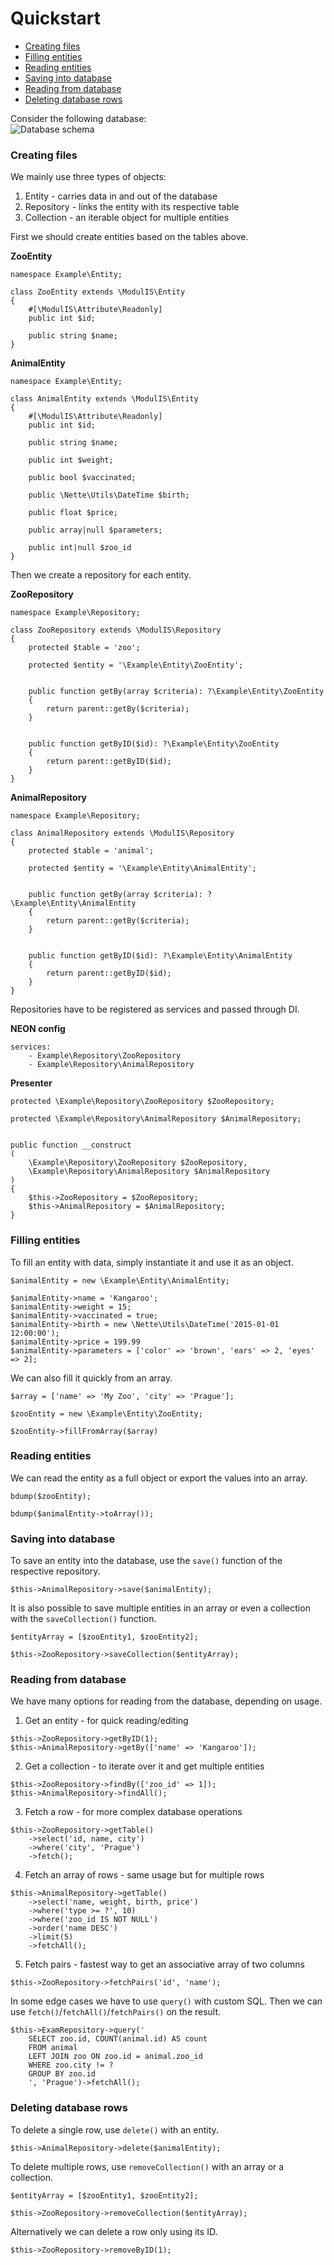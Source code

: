 # Quickstart

+ [Creating files](#creating-files)
+ [Filling entities](#filling-entities)
+ [Reading entities](#reading-entities)
+ [Saving into database](#saving-into-database)
+ [Reading from database](#reading-from-database)
+ [Deleting database rows](#deleting-database-rows)

Consider the following database:  
![Database schema](https://i.imgur.com/Zba0x7S.png)

### Creating files
We mainly use three types of objects:
1. Entity - carries data in and out of the database
2. Repository - links the entity with its respective table
3. Collection - an iterable object for multiple entities

First we should create entities based on the tables above.

__ZooEntity__
```
namespace Example\Entity;

class ZooEntity extends \ModulIS\Entity
{
	#[\ModulIS\Attribute\Readonly]
	public int $id;

	public string $name;
}
```

__AnimalEntity__
```
namespace Example\Entity;

class AnimalEntity extends \ModulIS\Entity
{
	#[\ModulIS\Attribute\Readonly]
	public int $id;

	public string $name;

	public int $weight;

	public bool $vaccinated;

	public \Nette\Utils\DateTime $birth;

	public float $price;

	public array|null $parameters;
	
	public int|null $zoo_id
}
```

Then we create a repository for each entity.

__ZooRepository__
```
namespace Example\Repository;

class ZooRepository extends \ModulIS\Repository
{
	protected $table = 'zoo';

	protected $entity = '\Example\Entity\ZooEntity';


	public function getBy(array $criteria): ?\Example\Entity\ZooEntity
	{
		return parent::getBy($criteria);
	}


	public function getByID($id): ?\Example\Entity\ZooEntity
	{
		return parent::getByID($id);
	}
}
```

__AnimalRepository__
```
namespace Example\Repository;

class AnimalRepository extends \ModulIS\Repository
{
	protected $table = 'animal';

	protected $entity = '\Example\Entity\AnimalEntity';


	public function getBy(array $criteria): ?\Example\Entity\AnimalEntity
	{
		return parent::getBy($criteria);
	}


	public function getByID($id): ?\Example\Entity\AnimalEntity
	{
		return parent::getByID($id);
	}
}
```

Repositories have to be registered as services and passed through DI.

__NEON config__
```
services:
	- Example\Repository\ZooRepository
	- Example\Repository\AnimalRepository
```

__Presenter__
```
protected \Example\Repository\ZooRepository $ZooRepository;

protected \Example\Repository\AnimalRepository $AnimalRepository;


public function __construct
(
	\Example\Repository\ZooRepository $ZooRepository,
	\Example\Repository\AnimalRepository $AnimalRepository
)
{
	$this->ZooRepository = $ZooRepository;
	$this->AnimalRepository = $AnimalRepository;
}
```

### Filling entities
To fill an entity with data, simply instantiate it and use it as an object.
```
$animalEntity = new \Example\Entity\AnimalEntity;

$animalEntity->name = 'Kangaroo';
$animalEntity->weight = 15;
$animalEntity->vaccinated = true;
$animalEntity->birth = new \Nette\Utils\DateTime('2015-01-01 12:00:00');
$animalEntity->price = 199.99
$animalEntity->parameters = ['color' => 'brown', 'ears' => 2, 'eyes' => 2];
```

We can also fill it quickly from an array.
```
$array = ['name' => 'My Zoo', 'city' => 'Prague'];

$zooEntity = new \Example\Entity\ZooEntity;

$zooEntity->fillFromArray($array)
```

### Reading entities
We can read the entity as a full object or export the values into an array.
```
bdump($zooEntity);

bdump($animalEntity->toArray());
```

### Saving into database
To save an entity into the database, use the `save()` function of the respective repository.
```
$this->AnimalRepository->save($animalEntity);
```

It is also possible to save multiple entities in an array or even a collection with the `saveCollection()` function.
```
$entityArray = [$zooEntity1, $zooEntity2];

$this->ZooRepository->saveCollection($entityArray);
```

### Reading from database
We have many options for reading from the database, depending on usage.

1. Get an entity - for quick reading/editing
```
$this->ZooRepository->getByID(1);
$this->AnimalRepository->getBy(['name' => 'Kangaroo']);
```
2. Get a collection - to iterate over it and get multiple entities
```
$this->ZooRepository->findBy(['zoo_id' => 1]);
$this->AnimalRepository->findAll();
```
3. Fetch a row - for more complex database operations
```
$this->ZooRepository->getTable()
	->select('id, name, city')
	->where('city', 'Prague')
	->fetch();
```
4. Fetch an array of rows - same usage but for multiple rows
```
$this->AnimalRepository->getTable()
	->select('name, weight, birth, price')
	->where('type >= ?', 10)
	->where('zoo_id IS NOT NULL')
	->order('name DESC')
	->limit(5)
	->fetchAll();
```
5. Fetch pairs - fastest way to get an associative array of two columns
```
$this->ZooRepository->fetchPairs('id', 'name');
```

In some edge cases we have to use `query()` with custom SQL. Then we can use `fetch()`/`fetchAll()`/`fetchPairs()` on the result.
```
$this->ExamRepository->query('
	SELECT zoo.id, COUNT(animal.id) AS count
	FROM animal
	LEFT JOIN zoo ON zoo.id = animal.zoo_id
	WHERE zoo.city != ?
	GROUP BY zoo.id
	', 'Prague')->fetchAll();
```

### Deleting database rows
To delete a single row, use `delete()` with an entity.
```
$this->AnimalRepository->delete($animalEntity);
```

To delete multiple rows, use `removeCollection()` with an array or a collection.
```
$entityArray = [$zooEntity1, $zooEntity2];

$this->ZooRepository->removeCollection($entityArray);
```

Alternatively we can delete a row only using its ID.
```
$this->ZooRepository->removeByID(1);
```